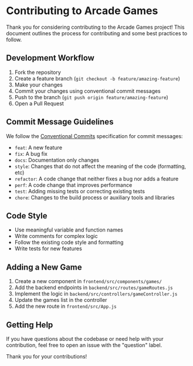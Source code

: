 # Contributing to Arcade Games

Thank you for considering contributing to the Arcade Games project! This document outlines the process for contributing and some best practices to follow.

## Development Workflow

1. Fork the repository
2. Create a feature branch (`git checkout -b feature/amazing-feature`)
3. Make your changes
4. Commit your changes using conventional commit messages
5. Push to the branch (`git push origin feature/amazing-feature`)
6. Open a Pull Request

## Commit Message Guidelines

We follow the [Conventional Commits](https://www.conventionalcommits.org/) specification for commit messages:

- `feat`: A new feature
- `fix`: A bug fix
- `docs`: Documentation only changes
- `style`: Changes that do not affect the meaning of the code (formatting, etc)
- `refactor`: A code change that neither fixes a bug nor adds a feature
- `perf`: A code change that improves performance
- `test`: Adding missing tests or correcting existing tests
- `chore`: Changes to the build process or auxiliary tools and libraries

## Code Style

- Use meaningful variable and function names
- Write comments for complex logic
- Follow the existing code style and formatting
- Write tests for new features

## Adding a New Game

1. Create a new component in `frontend/src/components/games/`
2. Add the backend endpoints in `backend/src/routes/gameRoutes.js`
3. Implement the logic in `backend/src/controllers/gameController.js`
4. Update the games list in the controller
5. Add the new route in `frontend/src/App.js`

## Getting Help

If you have questions about the codebase or need help with your contribution, feel free to open an issue with the "question" label.

Thank you for your contributions! 